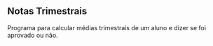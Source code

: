 ## Notas Trimestrais

Programa para calcular médias trimestrais de um aluno e dizer se foi aprovado ou não.
